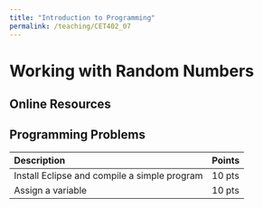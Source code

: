 ```yaml
---
title: "Introduction to Programming"
permalink: /teaching/CET402_07
---
```


# Working with Random Numbers

## Online Resources

## Programming Problems

|Description|Points|
|:----------|:----|
|Install Eclipse and compile a simple program|10 pts|
|Assign a variable|10 pts|

